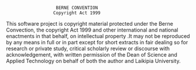                        BERNE CONVENTION
                      Copyright Act 1999

This software project is copyright material protected under the Berne Convection,
the copyright Act 1999 and other international and national enactments in that behalf, on
intellectual property .It may not be reproduced by any means in full or in part except for
short extracts in fair dealing so for research or private study, critical scholarly review 
or discourse with acknowledgement, with written permission of the Dean of Science and
Applied Technology on behalf of both the author and Laikipia University.
